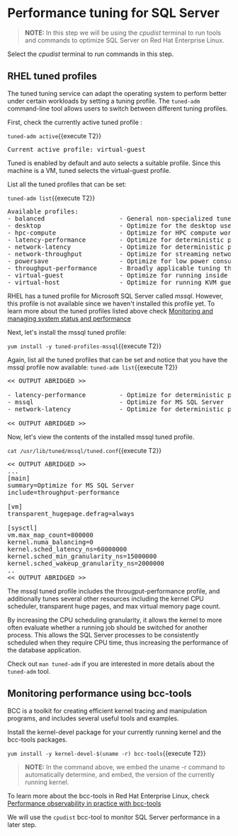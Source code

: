 # Performance tuning for SQL Server

>**NOTE:** In this step we will be using the *cpudist* terminal to run tools and commands to optimize SQL Server on Red Hat Enterprise Linux. 

Select the *cpudist* terminal to run commands in this step.

## RHEL tuned profiles ##
The tuned tuning service can adapt the operating system to perform better under certain workloads by setting a tuning profile. The `tuned-adm` command-line tool allows users to switch between different tuning profiles.

First, check the currently active tuned profile :

`tuned-adm active`{{execute T2}}

<pre class="file">
Current active profile: virtual-guest
</pre>

Tuned is enabled by default and auto selects a suitable profile. Since this machine is a VM, tuned selects the virtual-guest profile.

List all the tuned profiles that can be set:

`tuned-adm list`{{execute T2}}

<pre class="file">
Available profiles:
- balanced                    - General non-specialized tuned profile
- desktop                     - Optimize for the desktop use-case
- hpc-compute                 - Optimize for HPC compute workloads
- latency-performance         - Optimize for deterministic performance at the cost of increased power consumption
- network-latency             - Optimize for deterministic performance at the cost of increased power consumption, focused on low latency network performance
- network-throughput          - Optimize for streaming network throughput, generally only necessary on older CPUs or 40G+ networks
- powersave                   - Optimize for low power consumption
- throughput-performance      - Broadly applicable tuning that provides excellent performance across a variety of common server workloads
- virtual-guest               - Optimize for running inside a virtual guest
- virtual-host                - Optimize for running KVM guests
</pre>

RHEL has a tuned profile for Microsoft SQL Server called *mssql*. However, this profile is not available since we haven't installed this profile yet. To learn more about the tuned profiles listed above check [Monitoring and managing system status and performance](https://access.redhat.com/documentation/en-us/red_hat_enterprise_linux/8/html/monitoring_and_managing_system_status_and_performance/getting-started-with-tuned_monitoring-and-managing-system-status-and-performance#tuned-profiles-distributed-with-rhel_getting-started-with-tuned)

Next, let's install the mssql tuned profile:  

`yum install -y tuned-profiles-mssql`{{execute T2}}

Again, list all the tuned profiles that can be set and notice that you have the mssql profile now available: 
`tuned-adm list`{{execute T2}}

<pre class="file">
<< OUTPUT ABRIDGED >>

- latency-performance         - Optimize for deterministic performance at the cost of increased power consumption
- mssql                       - Optimize for MS SQL Server
- network-latency             - Optimize for deterministic performance at the cost of increased power consumption, focused on low latency network performance

<< OUTPUT ABRIDGED >>
</pre>

Now, let's view the contents of the installed mssql tuned profile. 

`cat /usr/lib/tuned/mssql/tuned.conf`{{execute T2}}

<pre class="file">
<< OUTPUT ABRIDGED >>
...
[main]
summary=Optimize for MS SQL Server
include=throughput-performance

[vm]
transparent_hugepage.defrag=always

[sysctl]
vm.max_map_count=800000
kernel.numa_balancing=0
kernel.sched_latency_ns=60000000
kernel.sched_min_granularity_ns=15000000
kernel.sched_wakeup_granularity_ns=2000000
..
<< OUTPUT ABRIDGED >>
</pre>

The mssql tuned profile includes the througput-performance profile, and additionally tunes several other resources including the kernel CPU scheduler, transparent huge pages, and max virtual memory page count.

By increasing the CPU scheduling granularity, it allows the kernel to more often evaluate whether a running job should be switched for another process. This allows the SQL Server processes to be consistently scheduled when they require CPU time, thus increasing the performance of the database application.

Check out `man tuned-adm` if you are interested in more details about the `tuned-adm` tool.

## Monitoring performance using bcc-tools ##

BCC is a toolkit for creating efficient kernel tracing and manipulation programs, and includes several useful tools and examples. 

Install the kernel-devel package for your currently running kernel and the bcc-tools packages.

`yum install -y kernel-devel-$(uname -r) bcc-tools`{{execute T2}}

>**NOTE:** In the command above, we embed the uname -r command to automatically determine, and embed, the version of the currently running kernel.

To learn more about the bcc-tools in Red Hat Enterprise Linux, check [Performance observability in practice with bcc-tools](https://lab.redhat.com/ebpf-tracing)

We will use the `cpudist` bcc-tool to monitor SQL Server performance in a later step.
